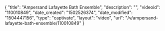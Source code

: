 {
    "title": "Ampersand Lafayette Bath Ensemble",
    "description": "",
    "videoid": "110010849",
    "date_created": "1502526374",
    "date_modified": "1504447156",
    "type": "captivate",
    "layout": "video",
    "url": "\/v\/ampersand-lafayette-bath-ensemble\/110010849"
}